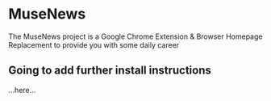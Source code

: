 # MuseNews
The MuseNews project is a Google Chrome Extension &amp; Browser Homepage Replacement to provide you with some daily career

## Going to add further install instructions
...here...
